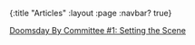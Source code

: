 {:title "Articles"
 :layout :page
 :navbar? true}
 

[Doomsday By Committee #1: Setting the Scene](ddft.wiki/posts-output/DDBC-001)  
